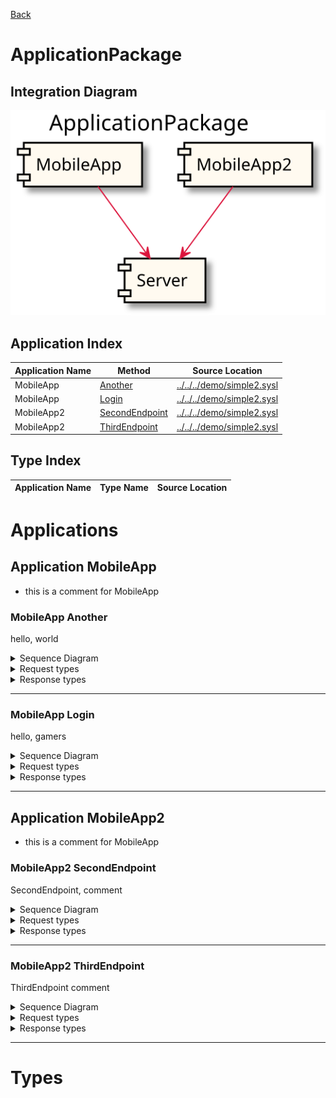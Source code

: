 

[Back](../README.md)


# ApplicationPackage

## Integration Diagram
![](../../../images/FirstDivision-ApplicationPackage-integration.svg)







## Application Index
| Application Name | Method | Source Location |
----|----|----
MobileApp | [Another](#MobileApp-Another) | [../../../demo/simple2.sysl](../../../demo/simple2.sysl)|  
MobileApp | [Login](#MobileApp-Login) | [../../../demo/simple2.sysl](../../../demo/simple2.sysl)|  
MobileApp2 | [SecondEndpoint](#MobileApp2-SecondEndpoint) | [../../../demo/simple2.sysl](../../../demo/simple2.sysl)|  
MobileApp2 | [ThirdEndpoint](#MobileApp2-ThirdEndpoint) | [../../../demo/simple2.sysl](../../../demo/simple2.sysl)|  

## Type Index
| Application Name | Type Name | Source Location |
----|----|----




# Applications





## Application MobileApp

- this is a comment for MobileApp







### MobileApp Another
hello, world

<details>
<summary>Sequence Diagram</summary>

![](../../../images/FirstDivision-ApplicationPackage-MobileApp-another.svg)
</details>

<details>
<summary>Request types</summary>

#### Request types

No Request types





</details>
<details>
<summary>Response types</summary>

#### Response types




Response Response Response

![](../../../images/FirstDivision-ApplicationPackage-Server-response.svg)



</details>

---





### MobileApp Login
hello, gamers

<details>
<summary>Sequence Diagram</summary>

![](../../../images/FirstDivision-ApplicationPackage-MobileApp-login.svg)
</details>

<details>
<summary>Request types</summary>

#### Request types





![](../../../images/FirstDivision-ApplicationPackage-Server-request.svg)



</details>
<details>
<summary>Response types</summary>

#### Response types




Empty Empty Empty

![](../../../images/FirstDivision-ApplicationPackage-MegaDatabase-empty.svg)



</details>

---






## Application MobileApp2

- this is a comment for MobileApp







### MobileApp2 SecondEndpoint
SecondEndpoint, comment

<details>
<summary>Sequence Diagram</summary>

![](../../../images/FirstDivision-ApplicationPackage-MobileApp2-secondendpoint.svg)
</details>

<details>
<summary>Request types</summary>

#### Request types





![](../../../images/FirstDivision-ApplicationPackage-Server-request.svg)



</details>
<details>
<summary>Response types</summary>

#### Response types




Empty Empty Empty

![](../../../images/FirstDivision-ApplicationPackage-MegaDatabase-empty.svg)



</details>

---





### MobileApp2 ThirdEndpoint
ThirdEndpoint comment

<details>
<summary>Sequence Diagram</summary>

![](../../../images/FirstDivision-ApplicationPackage-MobileApp2-thirdendpoint.svg)
</details>

<details>
<summary>Request types</summary>

#### Request types

No Request types





</details>
<details>
<summary>Response types</summary>

#### Response types




Response Response Response

![](../../../images/FirstDivision-ApplicationPackage-Server-response.svg)



</details>

---




# Types







<div class="footer">


